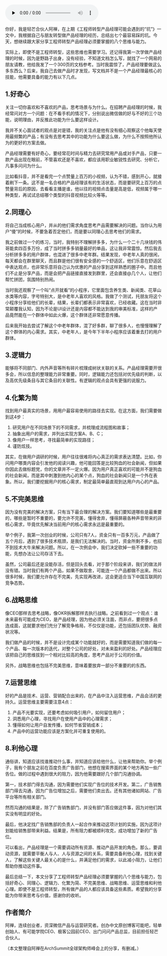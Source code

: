 <audio id="audio" title="第97讲 | 阿禅：工程师转型产品经理的必备思维" controls="" preload="none"><source id="mp3" src="https://static001.geekbang.org/resource/audio/05/ee/058f17a9fdb30308d26baaffc8a721ee.mp3"></audio>

你好，我是轻芒合伙人阿禅，在上期《工程师转型产品经理可能会遇到的“坑”》一文中，我根据自己与朋友转型做产品经理的经历，总结出七个最容易踩的坑。今天，想继续跟大家分享工程师转型产品经理必须要掌握的八个思维与能力。

实际上，即使不是工程师转型，这些思维也需要学习。还记得我第一次学做产品经理的时候，因为是野路子出身，没有经验，不知道文档怎么写，就找了一个网易的朋友请教，他给我发了一个300页的文档参考。当时我震惊了，产品经理要做这么多东西么？后来，我自己去做产品时才发现，写文档并不是一个产品经理最核心的技能，他需要具备的能力有以下几点。

## 1.好奇心

关注一切你喜欢和不喜欢的产品，思考场景与为什么。在招聘产品经理的时候，我经常问对方一个问题：在不看手机的情况下，分别说出微信做的好与不好的三个功能，说明理由，并反推此功能为什么要这样设计。

我并不关心面试者的观点是对是错，我的关注点是他有没有细心观察这个他每天使用最频繁的产品；有没有去思考其中的功能为什么要这么做，为什么不按照他所认为的更好的方案去做。

产品经理需要有好奇心，要经常花时间与精力去研究常用产品或对手产品，只要一款产品出现在眼前，不管喜欢还是不喜欢，都应该用职业敏锐性去研究、分析它，凡事多问问为什么。

比如看抖音，并不是看完一个点赞量上百万的小视频，认为不错，感到开心，就接着刷下一条。这不是一名合格的产品经理该有的生活状态，而是要研究上百万的点赞量背后的原因，去看看主播是谁，他以往的视频点击量是高是低，视频属于哪一种类型，再试试总结哪个类型的抖音视频比较火等等。

## 2.同理心

将自己当成核心用户，并从的他们需求角度思考产品需要解决的问题。当你认为用户“傻”的时候，不要急着否定他们，而是要以同理心去思考他们的需求。

我之前做过一个的练习，当时，我特别不理解拼多多，为什么一个二十几块钱的伟哥能卖四百多万份，成了当时拼多多销量最好的单品，这让我非常震惊。然后我去分析拼多多的用户群体，也混进了很多中老年群。结果发现，中老年人真的很闲，每天都会在群里聊天，而且群是他们很有安全感的一个舒适区，他们乐意在舒适区中表达观点，也非常乐意将自己认为优惠的产品分享到这样熟悉的圈子中。而且他们不止是分享产品，而是会把产品链接直接发到群里，还会直接@几个人，让他们帮忙拼团，氛围特别热闹。

当时我还观察了一个叫“点开就看”的小程序，它里面包含养生类、新闻类、花草山水类等内容，字号特别大，是中老年人喜欢的风格。我做了个测试，托朋友将这个小程序分享给他们的长辈，结果，长辈们都表示非常喜欢，已经收藏。这在当时非常颠覆我认知，因为不论是UI设计还是内容都不能达到我的审美标准，这样的产品竟然能在一个群体中如此火爆，这个群体还非常愿意传播。

后来我开始去尝试了解这个中老年群体，混了好多群，聊了很多人，也慢慢理解了这个群体的内心需求。其实，中老年人，是今年下半年小程序应该着重去打的用户群体。

## 3.逻辑力

能够将不同部门、内外声音等所有碎片梳理成树状关联的关系。产品经理需要开很多会，所以信息的整理能力非常重要。同时，逻辑能力还包括对优先级的判断，以及高优先级条目与其它条目的关联性。有逻辑的观点会具有更强的说服力。

## 4.化繁为简

找到用户最真实的场景，用用户最容易使用的路径去实现。在这方面，我们需要做到这4步：

1. 研究用户在不同场景下的不同需求，并梳理成流程图和故事；
1. 抽象出用户的需求，并列出实现方案A、B、C；
1. 像用户一样思考，寻找最简单的实现路径；
1. 谨防炫技。

其实，在做用户调研的时候，用户往往很难将内心真正的需求表达清楚。比如，你问用户哪类内容会引发他的阅读兴趣，他可能回答是比较狗血的社会新闻，但如果你因此去做标题党，你的文章并不一定火爆。因为用户真正喜欢的可能并不是狗血的社会新闻，而是其中刺激到他内心的某个点，狗血的社会新闻只是一个外在表象。所以，我们要挖掘用户的核心需求，制定最简单最直观到达用户内心的产品。

## 5.不完美思维

因为没有完美的解决方案，只有当下最合理的解决方案。我们要知道哪些是最重要的，哪些是暂时不重要的，要允许不完美，懂得舍弃，懂得屏蔽各种声音带来的非核心需求，毕竟优先解决当前用户的核心需求永远是最重要的。

举个例子，我第一次创业的时候，公司只有7人，资金只有一百多万元，产品做了五个月后，遇到了很多技术瓶颈，是我们无法解决的。当时，资金所剩不多，也招不到技术大牛来解决问题。所以，在一次例会中，我们决定砍掉一些不重要的功能，先想办法让公司存活下去。

虽然，公司最后还是没能存活，但是回头去看，对于那个阶段来讲，我们的做法并没有错。当时我们有两个产品，如果不做取舍，可能连一个产品都做不出来。所以很多时候，我们要允许存在不完美，先实现再改进，这会更适合当下中国互联网的竞争态势。

## 6.战略思维

像CEO那样去思考战略，像OKR拆解那样去执行战略。之前看到过一个观点：谁未来最有可能成为CEO，是产品经理，因为他必须关注面，而非点，要把很多点连成面，这就要求他们充分了解竞争格局，不仅仅是功能，还包括团队优势、融资状况等。

我们做产品的时候，并不是设计完成某个功能就好的，而是需要知道我们做的每一个产品、每一次版本的迭代，对整个公司的好处，对未来盈利的好处。产品经理应该把自己的思维拔到一个相对比较高的角度，思考产品对于公司的价值。

另外，战略思维也包括不完美思维，意味着要放弃一部分不重要的的东西。

## 7.运营思维

好的产品是技术、运营、营销配合出来的，在产品中注入运营思维，产品会活的更持久。运营思维主要需要注意4点：

1. 产品不光要实现，还要考虑如何吸引用户，如何留住用户；
1. 洞悉用户心理，寻找用户在使用产品中的心理需求；
1. 懂得如何让用户自发传播，如何节省营销成本；
1. 产品中的运营功能应该是方案化并可重复使用的。

## 8.利他心理

通俗讲，知道应该找谁推动什么事，并知道应该给他什么，让他来帮助你。举个例子，我有个朋友之前在百度负责广告部门，他想在搜索界面的某个地方再加一些广告位。做的过程中遇到很大的阻力，因为他需要跟好几个部门沟通协调。

第一，技术部门得去沟通，因为需要他们实现广告位的技术开发。第二，广告销售部门得去沟通，因为广告位增加之后，需要他们卖出去。还有其他诸如网站、广告平台等所有相关部门。

然而沟通的结果是，除了广告销售部门，并没有部门答应做这件事，因为对他们其实没有明显的好处。

最后，他决定找广告销售部的负责人一起合作来推动这项计划的实施，因为这项计划能给销售部带来利益。结果是，所有阻力都被顺利攻克，成功增加了新的广告位。

可以看出，产品经理是一个需要调动所有资源、推动产品开发的角色。那么，要调动资源，就需要平衡人与人、人与资源之间的关系，需要具备利他心理，找到关键人，了解这些关键人最关心的是什么，并满足他们的需求，以此减小阻力，让他们帮助你推动这件事。

最后总结一下，本文分享了工程师转型产品经理必须要掌握的八个思维与能力，包括好奇心、同理心、逻辑力、化繁为简、不完美思维、战略思维、运营思维和利他心理。即使不是工程师转型，所有做产品的人都应该具备这些素质。希望我的分享能为你带来思考与价值，感谢你的收听。

## 作者简介

阿禅，连续创业者，资深微信产品与运营研究者。创办中文原创博客可能吧，轻单创始人、有可能学院CEO、极客公园前CEO、出门问问产品总监，目前担任轻芒合伙人。

（本文整理自阿禅在ArchSummit全球架构师峰会上的分享，有删减。）


